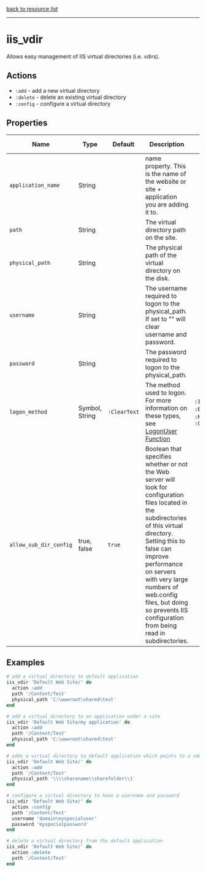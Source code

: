 [back to resource list](https://github.com/sous-chefs/iis#resources)

---

# iis_vdir

Allows easy management of IIS virtual directories (i.e. vdirs).

## Actions

- `:add` - add a new virtual directory
- `:delete` - delete an existing virtual directory
- `:config` - configure a virtual directory

## Properties

| Name                  | Type            |  Default    | Description                                                               | Allowed Values |
| --------------------- | --------------- | ----------- | ------------------------------------------------------------------------- |--- |
| `application_name`    |  String         |             | name property. This is the name of the website or site + application you are adding it to. | |
| `path`                |  String         |             | The virtual directory path on the site. | |
| `physical_path`       |  String         |             | The physical path of the virtual directory on the disk. | |
| `username`            |  String         |             | The username required to logon to the physical_path. If set to "" will clear username and password.| |
| `password`            |  String         |             | The password required to logon to the physical_path.| |
| `logon_method`        |  Symbol, String | `:ClearText`| The method used to logon. For more information on these types, see [LogonUser Function](http://msdn2.microsoft.com/en-us/library/aa378184.aspx)|`:Interactive`, `:Batch`, `:Network`, `:ClearText` |
| `allow_sub_dir_config`|  true, false    | `true`      | Boolean that specifies whether or not the Web server will look for configuration files located in the subdirectories of this virtual directory. Setting this to false can improve performance on servers with very large numbers of web.config files, but doing so prevents IIS configuration from being read in subdirectories. | |

## Examples

```ruby
# add a virtual directory to default application
iis_vdir 'Default Web Site/' do
  action :add
  path '/Content/Test'
  physical_path 'C:\wwwroot\shared\test'
end
```

```ruby
# add a virtual directory to an application under a site
iis_vdir 'Default Web Site/my application' do
  action :add
  path '/Content/Test'
  physical_path 'C:\wwwroot\shared\test'
end
```

```ruby
# adds a virtual directory to default application which points to a smb share. (Remember to escape the "\"'s)
iis_vdir 'Default Web Site/' do
  action :add
  path '/Content/Test'
  physical_path '\\\\sharename\\sharefolder\\1'
end
```

```ruby
# configure a virtual directory to have a username and password
iis_vdir 'Default Web Site/' do
  action :config
  path '/Content/Test'
  username 'domain\myspecialuser'
  password 'myspecialpassword'
end
```

```ruby
# delete a virtual directory from the default application
iis_vdir 'Default Web Site/' do
  action :delete
  path '/Content/Test'
end
```
